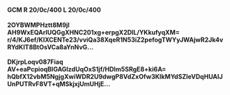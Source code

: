 #### GCM R 20/0c/400 L 20/0c/400
**2OYBWMPHztt8M9jI**<br/>**AH9WxEQArIUQGgXHNC201xg+erpgX2DIL/YKkufyqXM=**<br/>**r/4/KJ6ef/KlXCENTe23/vviQa38XqeR1N53iZ2pefogTWYyJWAjwR2Jk4vRYdKIT8BtOsVCa8aYnNvG...**<br/><br/>
**DKjrpLoqv087Fiaq**<br/>**AV+eaPcpioqBlGAGlzdUqOxS1jf/HDIm5SRgE8+ki6A=**<br/>**hQbfX12vbM5NgjgXwiWDR2U9dwgP8VdZxOfw3KIkMYdSZIeVDqHUAIJUnPUTRvF8VT+qMSkjxjUmUHjE...**
